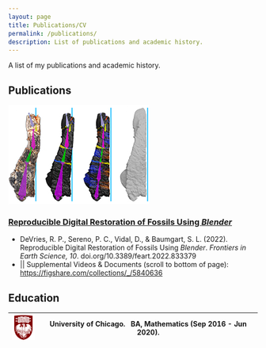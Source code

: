```yaml
---
layout: page
title: Publications/CV
permalink: /publications/
description: List of publications and academic history.
---
```


A list of my publications and academic history.

## Publications

![Fossil bone being restored](/assets/RDRoFUB-f7-small.png) <br>
### [Reproducible Digital Restoration of Fossils Using <em>Blender</em>](https://doi.org/10.3389/feart.2022.833379) 
- DeVries, R. P., Sereno, P. C., Vidal, D., & Baumgart, S. L. (2022). Reproducible Digital Restoration of Fossils Using <em>Blender</em>. <em>Frontiers in Earth Science, 10</em>. doi.org/10.3389/feart.2022.833379 <br> 
- || Supplemental Videos & Documents (scroll to bottom of page): <https://figshare.com/collections/_/5840636>
  
## Education
| <img src="/assets/UofC-logo-square.png" alt="UChicago Logo" width=50px height=50px> | University of Chicago. &nbsp; BA, Mathematics (Sep 2016 - Jun 2020). |
|---|---|
